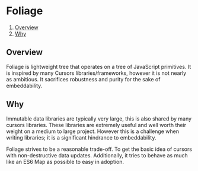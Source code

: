 # Foliage

1. [Overview](#overview)
2. [Why](#why)

## Overview

Foliage is lightweight tree that operates on a tree of JavaScript
primitives. It is inspired by many Cursors libraries/frameworks,
however it is not nearly as ambitious. It sacrifices robustness and
purity for the sake of embeddability.

## Why

Immutable data libraries are typically very large, this is also shared
by many cursors libraries. These libraries are extremely useful and
well worth their weight on a medium to large project. However this is
a challenge when writing libraries; it is a significant hindrance to
embeddability.

Foliage strives to be a reasonable trade-off. To get the basic idea of
cursors with non-destructive data updates. Additionally, it tries to
behave as much like an ES6 Map as possible to easy in adoption.
